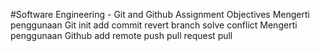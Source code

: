 #Software Engineering - Git and Github Assignment
Objectives
Mengerti penggunaan Git
init
add
commit
revert
branch
solve conflict
Mengerti penggunaan Github
add remote
push
pull request
pull
